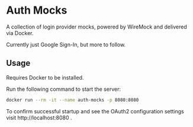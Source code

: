 # Auth Mocks

A collection of login provider mocks, powered by WireMock and delivered via Docker.

Currently just Google Sign-In, but more to follow.

## Usage

Requires Docker to be installed.

Run the following command to start the server:

```bash
docker run --rm -it --name auth-mocks -p 8080:8080
```

To confirm successful startup and see the OAuth2 configuration settings visit http://localhost:8080 .

